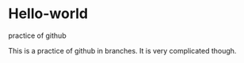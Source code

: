 # Hello-world
practice of github

This is a practice of github in branches.
It is very complicated though.
